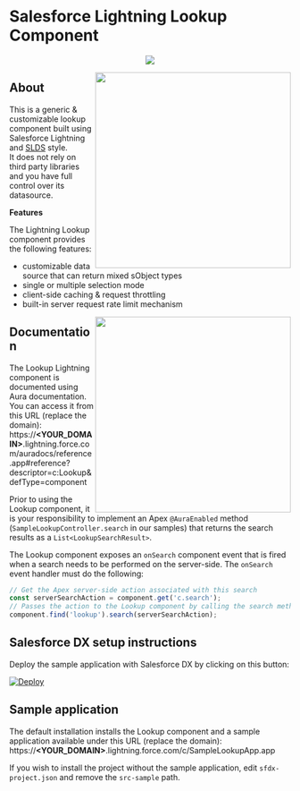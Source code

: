 # Salesforce Lightning Lookup Component

<p align="center">
    <img src="screenshots/lookup-animation.gif"/>
</p>

<img src="screenshots/dropdown-open.png" width="350" align="right"/>

## About
This is a generic &amp; customizable lookup component built using Salesforce Lightning and [SLDS](https://www.lightningdesignsystem.com/) style.<br/>
It does not rely on third party libraries and you have full control over its datasource.

<b>Features</b>

The Lightning Lookup component provides the following features:
- customizable data source that can return mixed sObject types
- single or multiple selection mode
- client-side caching & request throttling
- built-in server request rate limit mechanism

<img src="screenshots/multiple-selection.png" width="350" align="right"/>


## Documentation
The Lookup Lightning component is documented using Aura documentation.<br/>
You can access it from this URL (replace the domain):<br/>
https://<b>&lt;YOUR_DOMAIN&gt;</b>.lightning.force.com/auradocs/reference.app#reference?descriptor=c:Lookup&defType=component

Prior to using the Lookup component, it is your responsibility to implement an Apex `@AuraEnabled` method (`SampleLookupController.search` in our samples) that returns the search results as a `List<LookupSearchResult>`.

The Lookup component exposes an `onSearch` component event that is fired when a search needs to be performed on the server-side.
The `onSearch` event handler must do the following:
```js
// Get the Apex server-side action associated with this search
const serverSearchAction = component.get('c.search');
// Passes the action to the Lookup component by calling the search method
component.find('lookup').search(serverSearchAction);
```


## Salesforce DX setup instructions
Deploy the sample application with Salesforce DX by clicking on this button:

[![Deploy](https://deploy-to-sfdx.com/dist/assets/images/DeployToSFDX.svg)](https://deploy-to-sfdx.com)


## Sample application
The default installation installs the Lookup component and a sample application available under this URL (replace the domain):<br/>
https://<b>&lt;YOUR_DOMAIN&gt;</b>.lightning.force.com/c/SampleLookupApp.app

If you wish to install the project without the sample application, edit `sfdx-project.json` and remove the `src-sample` path.
